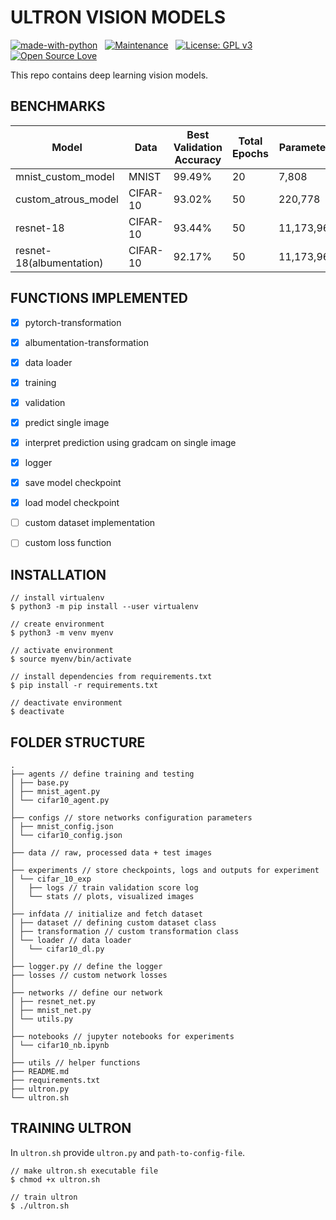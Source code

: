 # ULTRON VISION MODELS

<p align="center">

[![made-with-python](https://img.shields.io/badge/Made%20with-Python-1f425f.svg)](https://www.python.org/)&nbsp;&nbsp;&nbsp;[![Maintenance](https://img.shields.io/badge/Maintained%3F-yes-green.svg)](https://GitHub.com/Naereen/StrapDown.js/graphs/commit-activity)&nbsp;&nbsp;&nbsp;[![License: GPL v3](https://img.shields.io/badge/License-GPLv3-blue.svg)](https://www.gnu.org/licenses/gpl-3.0)&nbsp;&nbsp;&nbsp;[![Open Source Love](https://badges.frapsoft.com/os/v1/open-source.svg?v=103)](https://github.com/ellerbrock/open-source-badges/)

</p>

This repo contains deep learning vision models.

## BENCHMARKS

|Model|Data|Best Validation Accuracy|Total Epochs|Parameters|
|--|--|--|--|--|
|mnist_custom_model|MNIST|99.49%|20|7,808|
|custom_atrous_model|CIFAR-10|93.02%|50|220,778|
|resnet-18|CIFAR-10|93.44%|50|11,173,962|
|resnet-18(albumentation)|CIFAR-10|92.17%|50|11,173,962|

## FUNCTIONS IMPLEMENTED

- [x] pytorch-transformation
- [x] albumentation-transformation
- [x] data loader
- [x] training
- [x] validation
- [x] predict single image
- [x] interpret prediction using gradcam on single image
- [x] logger
- [x] save model checkpoint
- [x] load model checkpoint
- [ ] custom dataset implementation
- [ ] custom loss function


## INSTALLATION

```
// install virtualenv
$ python3 -m pip install --user virtualenv

// create environment
$ python3 -m venv myenv

// activate environment
$ source myenv/bin/activate

// install dependencies from requirements.txt
$ pip install -r requirements.txt

// deactivate environment
$ deactivate
```

## FOLDER STRUCTURE

```
.
├── agents // define training and testing
│ ├── base.py
│ ├── mnist_agent.py
│ └── cifar10_agent.py
│
├── configs // store networks configuration parameters
│ ├── mnist_config.json
│ └── cifar10_config.json
│
├── data // raw, processed data + test images
│
├── experiments // store checkpoints, logs and outputs for experiment
│ └── cifar_10_exp
│   ├── logs // train validation score log
│   └── stats // plots, visualized images
│
├── infdata // initialize and fetch dataset
│ ├── dataset // defining custom dataset class
│ ├── transformation // custom transformation class
│ └── loader // data loader
│   └── cifar10_dl.py
│
├── logger.py // define the logger
├── losses // custom network losses
│
├── networks // define our network
│ ├── resnet_net.py
│ ├── mnist_net.py
│ └── utils.py
│
├── notebooks // jupyter notebooks for experiments
│ └── cifar10_nb.ipynb
│
├── utils // helper functions
├── README.md
├── requirements.txt
├── ultron.py
└── ultron.sh
```


## TRAINING ULTRON

In `ultron.sh` provide `ultron.py` and `path-to-config-file`.

```
// make ultron.sh executable file
$ chmod +x ultron.sh

// train ultron
$ ./ultron.sh
```

